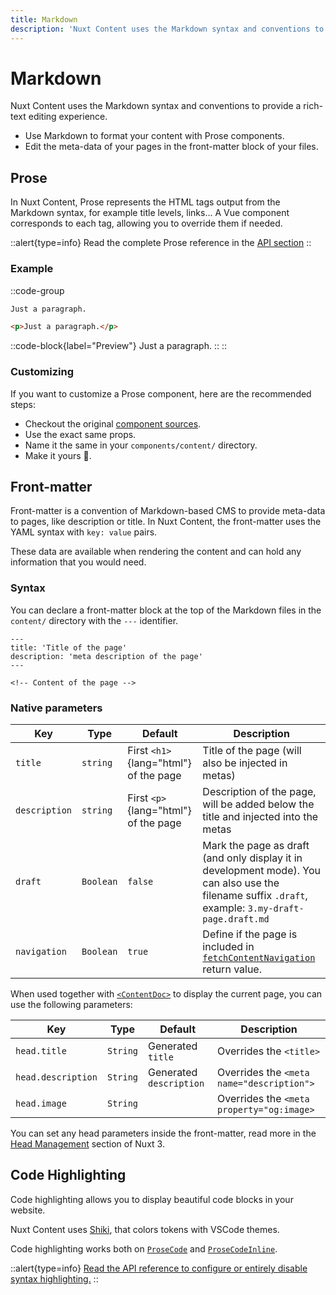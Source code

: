 ```yaml
---
title: Markdown
description: 'Nuxt Content uses the Markdown syntax and conventions to provide a rich-text editing experience.'
---
```


# Markdown

Nuxt Content uses the Markdown syntax and conventions to provide a rich-text editing experience.

- Use Markdown to format your content with Prose components.
- Edit the meta-data of your pages in the front-matter block of your files.

## Prose

In Nuxt Content, Prose represents the HTML tags output from the Markdown syntax, for example title levels, links... A Vue component corresponds to each tag, allowing you to override them if needed.

::alert{type=info}
Read the complete Prose reference in the [API section](/api/components/prose)
::

### Example

::code-group

  ```markdown [Markdown]
  Just a paragraph.
  ```

  ```html [Output]
  <p>Just a paragraph.</p>
  ```

  ::code-block{label="Preview"}
  Just a paragraph.
  ::
::

### Customizing

If you want to customize a Prose component, here are the recommended steps:

- Checkout the original [component sources](https://github.com/nuxt/content/tree/main/src/runtime/components/Prose).
- Use the exact same props.
- Name it the same in your `components/content/` directory.
- Make it yours 🚀.

## Front-matter

Front-matter is a convention of Markdown-based CMS to provide meta-data to pages, like description or title. In Nuxt Content, the front-matter uses the YAML syntax with `key: value` pairs.

These data are available when rendering the content and can hold any information that you would need.

### Syntax

You can declare a front-matter block at the top of the Markdown files in the `content/` directory with the `---` identifier.

```md[content/index.md]
---
title: 'Title of the page'
description: 'meta description of the page'
---

<!-- Content of the page -->
```

### Native parameters

| Key | Type | Default | Description |
|---------|--------| -----|-----|
| `title` | `string` | First `<h1>`{lang="html"} of the page | Title of the page (will also be injected in metas) |
| `description` | `string` | First `<p>`{lang="html"} of the page | Description of the page, will be added below the title and injected into the metas |
| `draft` | `Boolean` | `false` | Mark the page as draft (and only display it in development mode). You can also use the filename suffix `.draft`, example: `3.my-draft-page.draft.md` |
| `navigation` | `Boolean` | `true` | Define if the page is included in [`fetchContentNavigation`](/guide/displaying/navigation) return value. |

When used together with [`<ContentDoc>`](/guide/displaying/rendering#contentdoc-) to display the current page, you can use the following parameters:

| Key | Type | Default | Description |
|---------|--------| -----|-----|
| `head.title` | `String` | Generated `title` | Overrides the `<title>` |
| `head.description` | `String` | Generated `description` | Overrides the `<meta name="description">` |
| `head.image` | `String` |  | Overrides the `<meta property="og:image>` |

You can set any head parameters inside the front-matter, read more in the [Head Management](https://v3.nuxtjs.org/guide/features/head-management) section of Nuxt 3.

## Code Highlighting

Code highlighting allows you to display beautiful code blocks in your website.

Nuxt Content uses [Shiki](https://github.com/shikijs/shiki), that colors tokens with VSCode themes.

Code highlighting works both on [`ProseCode`](/api/components/prose#prosecode) and [`ProseCodeInline`](/api/components/prose#prosecodeinline).

::alert{type=info}
[Read the API reference to configure or entirely disable syntax highlighting.](/api/configuration#highlight)
::
